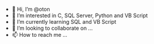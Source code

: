 - 👋 Hi, I’m @oton
- 👀 I’m interested in C, SQL Server, Python and VB Script
- 🌱 I’m currently learning SQL and VB Script
- 💞️ I’m looking to collaborate on ...
- 📫 How to reach me ...

<!---
oton/oton is a ✨ special ✨ repository because its `README.md` (this file) appears on your GitHub profile.
You can click the Preview link to take a look at your changes.
--->

